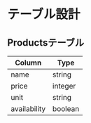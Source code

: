 # テーブル設計

## Productsテーブル

| Column                | Type         |
| --------------------- | ------------ | 
| name | string |                  
| price |integer |
| unit | string |
| availability | boolean |


